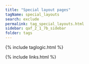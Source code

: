```yaml
---
title: "Special layout pages"
tagName: special_layouts
search: exclude
permalink: tag_special_layouts.html
sidebar: qaf_2_1_7b_sidebar
folder: tags
---
```


{% include taglogic.html %}

{% include links.html %}

